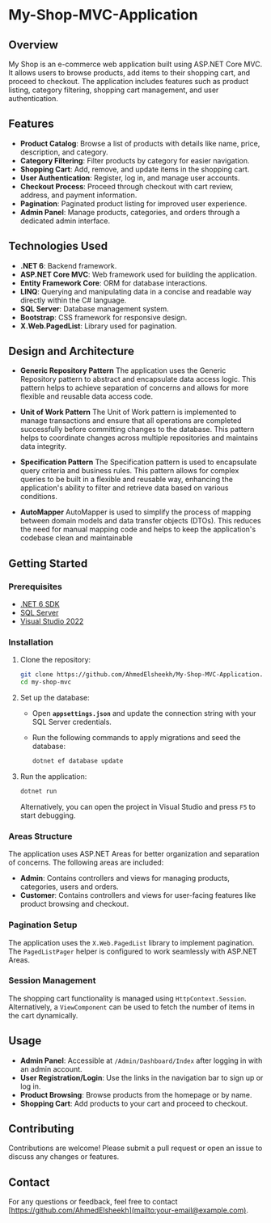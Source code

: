# My-Shop-MVC-Application

## Overview
My Shop is an e-commerce web application built using ASP.NET Core MVC. It allows users to browse products, add items to their shopping cart, and proceed to checkout. The application includes features such as product listing, category filtering, shopping cart management, and user authentication.

## Features
- **Product Catalog**: Browse a list of products with details like name, price, description, and category.
- **Category Filtering**: Filter products by category for easier navigation.
- **Shopping Cart**: Add, remove, and update items in the shopping cart.
- **User Authentication**: Register, log in, and manage user accounts.
- **Checkout Process**: Proceed through checkout with cart review, address, and payment information.
- **Pagination**: Paginated product listing for improved user experience.
- **Admin Panel**: Manage products, categories, and orders through a dedicated admin interface.

## Technologies Used
- **.NET 6**: Backend framework.
- **ASP.NET Core MVC**: Web framework used for building the application.
- **Entity Framework Core**: ORM for database interactions.
- **LINQ**: Querying and manipulating data in a concise and readable way directly within the C# language.
- **SQL Server**: Database management system.
- **Bootstrap**: CSS framework for responsive design.
- **X.Web.PagedList**: Library used for pagination.

## Design and Architecture
- **Generic Repository Pattern**
 The application uses the Generic Repository pattern to abstract and encapsulate data access logic. This pattern helps to achieve separation of concerns and allows for more flexible 
 and reusable data access code.

- **Unit of Work Pattern**
 The Unit of Work pattern is implemented to manage transactions and ensure that all operations are completed successfully before committing changes to the database. This pattern helps 
 to coordinate changes across multiple repositories and maintains data integrity.

- **Specification Pattern**
 The Specification pattern is used to encapsulate query criteria and business rules. This pattern allows for complex queries to be built in a flexible and reusable way, enhancing the 
 application's ability to filter and retrieve data based on various conditions.

- **AutoMapper**
 AutoMapper is used to simplify the process of mapping between domain models and data transfer objects (DTOs). This reduces the need for manual mapping code and helps to keep the 
 application's codebase clean and maintainable

## Getting Started

### Prerequisites
- [.NET 6 SDK](https://dotnet.microsoft.com/download/dotnet/6.0)
- [SQL Server](https://www.microsoft.com/en-us/sql-server/sql-server-downloads)
- [Visual Studio 2022](https://visualstudio.microsoft.com/vs/)

### Installation
1. Clone the repository:

   ```bash
   git clone https://github.com/AhmedElsheekh/My-Shop-MVC-Application.git
   cd my-shop-mvc
   ```

2. Set up the database:

   - Open **`appsettings.json`** and update the connection string with your SQL Server credentials.
   - Run the following commands to apply migrations and seed the database:

     ```bash
     dotnet ef database update
     ```

3. Run the application:

   ```bash
   dotnet run
   ```

   Alternatively, you can open the project in Visual Studio and press `F5` to start debugging.

### Areas Structure
The application uses ASP.NET Areas for better organization and separation of concerns. The following areas are included:

- **Admin**: Contains controllers and views for managing products, categories, users and orders.
- **Customer**: Contains controllers and views for user-facing features like product browsing and checkout.

### Pagination Setup
The application uses the `X.Web.PagedList` library to implement pagination. The `PagedListPager` helper is configured to work seamlessly with ASP.NET Areas.

### Session Management
The shopping cart functionality is managed using `HttpContext.Session`. Alternatively, a `ViewComponent` can be used to fetch the number of items in the cart dynamically.

## Usage
- **Admin Panel**: Accessible at `/Admin/Dashboard/Index` after logging in with an admin account.
- **User Registration/Login**: Use the links in the navigation bar to sign up or log in.
- **Product Browsing**: Browse products from the homepage or by name.
- **Shopping Cart**: Add products to your cart and proceed to checkout.

## Contributing
Contributions are welcome! Please submit a pull request or open an issue to discuss any changes or features.

## Contact
For any questions or feedback, feel free to contact [https://github.com/AhmedElsheekh](mailto:your-email@example.com).


